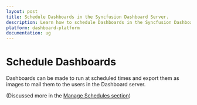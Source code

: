 ```yaml
---
layout: post
title: Schedule Dashboards in the Syncfusion Dashboard Server.
description: Learn how to schedule Dashboards in the Syncfusion Dashboard Server.
platform: dashboard-platform
documentation: ug
---
```


# Schedule Dashboards

Dashboards can be made to run at scheduled times and export them as images to mail them to the users in the Dashboard server. 


(Discussed more in the [Manage Schedules section](/Dashboard-platform/Dashboard-server/administration/manage-schedules))